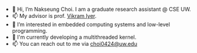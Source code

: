 - 👋 Hi, I’m Nakseung Choi. I am a graduate research assistant @ CSE UW. 
- 📫 My advisor is prof. [Vikram Iyer](https://homes.cs.washington.edu/~vsiyer/).
- 👀 I’m interested in embedded computing systems and low-level programming.
- 🌱 I'm currently developing a multithreaded kernel.
- 📫 You can reach out to me via choi0424@uw.edu

<!---
NAKSEUNGCHOI/NAKSEUNGCHOI is a ✨ special ✨ repository because its `README.md` (this file) appears on your GitHub profile.
You can click the Preview link to take a look at your changes.
--->
